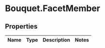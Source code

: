# Bouquet.FacetMember

## Properties
Name | Type | Description | Notes
------------ | ------------- | ------------- | -------------



